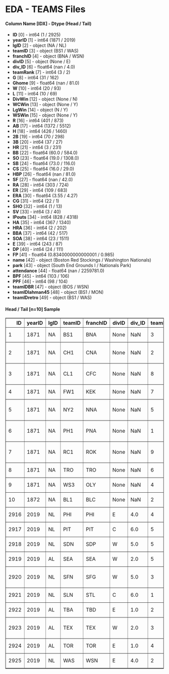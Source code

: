 # EDA - TEAMS Files 

#### Column Name [IDX] -  Dtype (Head / Tail) 
- **ID** [0] - int64 (1 / 2925) 
- **yearID** [1] - int64 (1871 / 2019) 
- **lgID** [2] - object (NA / NL) 
- **teamID** [3] - object (BS1 / WAS) 
- **franchID** [4] - object (BNA / WSN) 
- **divID** [5] - object (None / E) 
- **div_ID** [6] - float64 (nan / 4.0) 
- **teamRank** [7] - int64 (3 / 2) 
- **G** [8] - int64 (31 / 162) 
- **Ghome** [9] - float64 (nan / 81.0) 
- **W** [10] - int64 (20 / 93) 
- **L** [11] - int64 (10 / 69) 
- **DivWin** [12] - object (None / N) 
- **WCWin** [13] - object (None / Y) 
- **LgWin** [14] - object (N / Y) 
- **WSWin** [15] - object (None / Y) 
- **R** [16] - int64 (401 / 873) 
- **AB** [17] - int64 (1372 / 5512) 
- **H** [18] - int64 (426 / 1460) 
- **2B** [19] - int64 (70 / 298) 
- **3B** [20] - int64 (37 / 27) 
- **HR** [21] - int64 (3 / 231) 
- **BB** [22] - float64 (60.0 / 584.0) 
- **SO** [23] - float64 (19.0 / 1308.0) 
- **SB** [24] - float64 (73.0 / 116.0) 
- **CS** [25] - float64 (16.0 / 29.0) 
- **HBP** [26] - float64 (nan / 81.0) 
- **SF** [27] - float64 (nan / 42.0) 
- **RA** [28] - int64 (303 / 724) 
- **ER** [29] - int64 (109 / 683) 
- **ERA** [30] - float64 (3.55 / 4.27) 
- **CG** [31] - int64 (22 / 1) 
- **SHO** [32] - int64 (1 / 13) 
- **SV** [33] - int64 (3 / 40) 
- **IPouts** [34] - int64 (828 / 4318) 
- **HA** [35] - int64 (367 / 1340) 
- **HRA** [36] - int64 (2 / 202) 
- **BBA** [37] - int64 (42 / 517) 
- **SOA** [38] - int64 (23 / 1511) 
- **E** [39] - int64 (243 / 87) 
- **DP** [40] - int64 (24 / 111) 
- **FP** [41] - float64 (0.8340000000000001 / 0.985) 
- **name** [42] - object (Boston Red Stockings / Washington Nationals) 
- **park** [43] - object (South End Grounds I / Nationals Park) 
- **attendance** [44] - float64 (nan / 2259781.0) 
- **BPF** [45] - int64 (103 / 106) 
- **PPF** [46] - int64 (98 / 104) 
- **teamIDBR** [47] - object (BOS / WSN) 
- **teamIDlahman45** [48] - object (BS1 / MON) 
- **teamIDretro** [49] - object (BS1 / WAS) 



#### Head / Tail [n=10] Sample 

<table border="1" class="dataframe">
  <thead>
    <tr style="text-align: right;">
      <th>ID</th>
      <th>yearID</th>
      <th>lgID</th>
      <th>teamID</th>
      <th>franchID</th>
      <th>divID</th>
      <th>div_ID</th>
      <th>teamRank</th>
      <th>G</th>
      <th>Ghome</th>
      <th>W</th>
      <th>L</th>
      <th>DivWin</th>
      <th>WCWin</th>
      <th>LgWin</th>
      <th>WSWin</th>
      <th>R</th>
      <th>AB</th>
      <th>H</th>
      <th>2B</th>
      <th>3B</th>
      <th>HR</th>
      <th>BB</th>
      <th>SO</th>
      <th>SB</th>
      <th>CS</th>
      <th>HBP</th>
      <th>SF</th>
      <th>RA</th>
      <th>ER</th>
      <th>ERA</th>
      <th>CG</th>
      <th>SHO</th>
      <th>SV</th>
      <th>IPouts</th>
      <th>HA</th>
      <th>HRA</th>
      <th>BBA</th>
      <th>SOA</th>
      <th>E</th>
      <th>DP</th>
      <th>FP</th>
      <th>name</th>
      <th>park</th>
      <th>attendance</th>
      <th>BPF</th>
      <th>PPF</th>
      <th>teamIDBR</th>
      <th>teamIDlahman45</th>
      <th>teamIDretro</th>
    </tr>
  </thead>
  <tbody>
    <tr>
      <td>1</td>
      <td>1871</td>
      <td>NA</td>
      <td>BS1</td>
      <td>BNA</td>
      <td>None</td>
      <td>NaN</td>
      <td>3</td>
      <td>31</td>
      <td>NaN</td>
      <td>20</td>
      <td>10</td>
      <td>None</td>
      <td>None</td>
      <td>N</td>
      <td>None</td>
      <td>401</td>
      <td>1372</td>
      <td>426</td>
      <td>70</td>
      <td>37</td>
      <td>3</td>
      <td>60.0</td>
      <td>19.0</td>
      <td>73.0</td>
      <td>16.0</td>
      <td>NaN</td>
      <td>NaN</td>
      <td>303</td>
      <td>109</td>
      <td>3.55</td>
      <td>22</td>
      <td>1</td>
      <td>3</td>
      <td>828</td>
      <td>367</td>
      <td>2</td>
      <td>42</td>
      <td>23</td>
      <td>243</td>
      <td>24</td>
      <td>0.834</td>
      <td>Boston Red Stockings</td>
      <td>South End Grounds I</td>
      <td>NaN</td>
      <td>103</td>
      <td>98</td>
      <td>BOS</td>
      <td>BS1</td>
      <td>BS1</td>
    </tr>
    <tr>
      <td>2</td>
      <td>1871</td>
      <td>NA</td>
      <td>CH1</td>
      <td>CNA</td>
      <td>None</td>
      <td>NaN</td>
      <td>2</td>
      <td>28</td>
      <td>NaN</td>
      <td>19</td>
      <td>9</td>
      <td>None</td>
      <td>None</td>
      <td>N</td>
      <td>None</td>
      <td>302</td>
      <td>1196</td>
      <td>323</td>
      <td>52</td>
      <td>21</td>
      <td>10</td>
      <td>60.0</td>
      <td>22.0</td>
      <td>69.0</td>
      <td>21.0</td>
      <td>NaN</td>
      <td>NaN</td>
      <td>241</td>
      <td>77</td>
      <td>2.76</td>
      <td>25</td>
      <td>0</td>
      <td>1</td>
      <td>753</td>
      <td>308</td>
      <td>6</td>
      <td>28</td>
      <td>22</td>
      <td>229</td>
      <td>16</td>
      <td>0.829</td>
      <td>Chicago White Stockings</td>
      <td>Union Base-Ball Grounds</td>
      <td>NaN</td>
      <td>104</td>
      <td>102</td>
      <td>CHI</td>
      <td>CH1</td>
      <td>CH1</td>
    </tr>
    <tr>
      <td>3</td>
      <td>1871</td>
      <td>NA</td>
      <td>CL1</td>
      <td>CFC</td>
      <td>None</td>
      <td>NaN</td>
      <td>8</td>
      <td>29</td>
      <td>NaN</td>
      <td>10</td>
      <td>19</td>
      <td>None</td>
      <td>None</td>
      <td>N</td>
      <td>None</td>
      <td>249</td>
      <td>1186</td>
      <td>328</td>
      <td>35</td>
      <td>40</td>
      <td>7</td>
      <td>26.0</td>
      <td>25.0</td>
      <td>18.0</td>
      <td>8.0</td>
      <td>NaN</td>
      <td>NaN</td>
      <td>341</td>
      <td>116</td>
      <td>4.11</td>
      <td>23</td>
      <td>0</td>
      <td>0</td>
      <td>762</td>
      <td>346</td>
      <td>13</td>
      <td>53</td>
      <td>34</td>
      <td>234</td>
      <td>15</td>
      <td>0.818</td>
      <td>Cleveland Forest Citys</td>
      <td>National Association Grounds</td>
      <td>NaN</td>
      <td>96</td>
      <td>100</td>
      <td>CLE</td>
      <td>CL1</td>
      <td>CL1</td>
    </tr>
    <tr>
      <td>4</td>
      <td>1871</td>
      <td>NA</td>
      <td>FW1</td>
      <td>KEK</td>
      <td>None</td>
      <td>NaN</td>
      <td>7</td>
      <td>19</td>
      <td>NaN</td>
      <td>7</td>
      <td>12</td>
      <td>None</td>
      <td>None</td>
      <td>N</td>
      <td>None</td>
      <td>137</td>
      <td>746</td>
      <td>178</td>
      <td>19</td>
      <td>8</td>
      <td>2</td>
      <td>33.0</td>
      <td>9.0</td>
      <td>16.0</td>
      <td>4.0</td>
      <td>NaN</td>
      <td>NaN</td>
      <td>243</td>
      <td>97</td>
      <td>5.17</td>
      <td>19</td>
      <td>1</td>
      <td>0</td>
      <td>507</td>
      <td>261</td>
      <td>5</td>
      <td>21</td>
      <td>17</td>
      <td>163</td>
      <td>8</td>
      <td>0.803</td>
      <td>Fort Wayne Kekiongas</td>
      <td>Hamilton Field</td>
      <td>NaN</td>
      <td>101</td>
      <td>107</td>
      <td>KEK</td>
      <td>FW1</td>
      <td>FW1</td>
    </tr>
    <tr>
      <td>5</td>
      <td>1871</td>
      <td>NA</td>
      <td>NY2</td>
      <td>NNA</td>
      <td>None</td>
      <td>NaN</td>
      <td>5</td>
      <td>33</td>
      <td>NaN</td>
      <td>16</td>
      <td>17</td>
      <td>None</td>
      <td>None</td>
      <td>N</td>
      <td>None</td>
      <td>302</td>
      <td>1404</td>
      <td>403</td>
      <td>43</td>
      <td>21</td>
      <td>1</td>
      <td>33.0</td>
      <td>15.0</td>
      <td>46.0</td>
      <td>15.0</td>
      <td>NaN</td>
      <td>NaN</td>
      <td>313</td>
      <td>121</td>
      <td>3.72</td>
      <td>32</td>
      <td>1</td>
      <td>0</td>
      <td>879</td>
      <td>373</td>
      <td>7</td>
      <td>42</td>
      <td>22</td>
      <td>235</td>
      <td>14</td>
      <td>0.840</td>
      <td>New York Mutuals</td>
      <td>Union Grounds (Brooklyn)</td>
      <td>NaN</td>
      <td>90</td>
      <td>88</td>
      <td>NYU</td>
      <td>NY2</td>
      <td>NY2</td>
    </tr>
    <tr>
      <td>6</td>
      <td>1871</td>
      <td>NA</td>
      <td>PH1</td>
      <td>PNA</td>
      <td>None</td>
      <td>NaN</td>
      <td>1</td>
      <td>28</td>
      <td>NaN</td>
      <td>21</td>
      <td>7</td>
      <td>None</td>
      <td>None</td>
      <td>Y</td>
      <td>None</td>
      <td>376</td>
      <td>1281</td>
      <td>410</td>
      <td>66</td>
      <td>27</td>
      <td>9</td>
      <td>46.0</td>
      <td>23.0</td>
      <td>56.0</td>
      <td>12.0</td>
      <td>NaN</td>
      <td>NaN</td>
      <td>266</td>
      <td>137</td>
      <td>4.95</td>
      <td>27</td>
      <td>0</td>
      <td>0</td>
      <td>747</td>
      <td>329</td>
      <td>3</td>
      <td>53</td>
      <td>16</td>
      <td>194</td>
      <td>13</td>
      <td>0.845</td>
      <td>Philadelphia Athletics</td>
      <td>Jefferson Street Grounds</td>
      <td>NaN</td>
      <td>102</td>
      <td>98</td>
      <td>ATH</td>
      <td>PH1</td>
      <td>PH1</td>
    </tr>
    <tr>
      <td>7</td>
      <td>1871</td>
      <td>NA</td>
      <td>RC1</td>
      <td>ROK</td>
      <td>None</td>
      <td>NaN</td>
      <td>9</td>
      <td>25</td>
      <td>NaN</td>
      <td>4</td>
      <td>21</td>
      <td>None</td>
      <td>None</td>
      <td>N</td>
      <td>None</td>
      <td>231</td>
      <td>1036</td>
      <td>274</td>
      <td>44</td>
      <td>25</td>
      <td>3</td>
      <td>38.0</td>
      <td>30.0</td>
      <td>53.0</td>
      <td>10.0</td>
      <td>NaN</td>
      <td>NaN</td>
      <td>287</td>
      <td>108</td>
      <td>4.30</td>
      <td>23</td>
      <td>1</td>
      <td>0</td>
      <td>678</td>
      <td>315</td>
      <td>3</td>
      <td>34</td>
      <td>16</td>
      <td>220</td>
      <td>14</td>
      <td>0.821</td>
      <td>Rockford Forest Citys</td>
      <td>Agricultural Society Fair Grounds</td>
      <td>NaN</td>
      <td>97</td>
      <td>99</td>
      <td>ROK</td>
      <td>RC1</td>
      <td>RC1</td>
    </tr>
    <tr>
      <td>8</td>
      <td>1871</td>
      <td>NA</td>
      <td>TRO</td>
      <td>TRO</td>
      <td>None</td>
      <td>NaN</td>
      <td>6</td>
      <td>29</td>
      <td>NaN</td>
      <td>13</td>
      <td>15</td>
      <td>None</td>
      <td>None</td>
      <td>N</td>
      <td>None</td>
      <td>351</td>
      <td>1248</td>
      <td>384</td>
      <td>51</td>
      <td>34</td>
      <td>6</td>
      <td>49.0</td>
      <td>19.0</td>
      <td>62.0</td>
      <td>24.0</td>
      <td>NaN</td>
      <td>NaN</td>
      <td>362</td>
      <td>153</td>
      <td>5.51</td>
      <td>28</td>
      <td>0</td>
      <td>0</td>
      <td>750</td>
      <td>431</td>
      <td>4</td>
      <td>75</td>
      <td>12</td>
      <td>198</td>
      <td>22</td>
      <td>0.845</td>
      <td>Troy Haymakers</td>
      <td>Haymakers' Grounds</td>
      <td>NaN</td>
      <td>101</td>
      <td>100</td>
      <td>TRO</td>
      <td>TRO</td>
      <td>TRO</td>
    </tr>
    <tr>
      <td>9</td>
      <td>1871</td>
      <td>NA</td>
      <td>WS3</td>
      <td>OLY</td>
      <td>None</td>
      <td>NaN</td>
      <td>4</td>
      <td>32</td>
      <td>NaN</td>
      <td>15</td>
      <td>15</td>
      <td>None</td>
      <td>None</td>
      <td>N</td>
      <td>None</td>
      <td>310</td>
      <td>1353</td>
      <td>375</td>
      <td>54</td>
      <td>26</td>
      <td>6</td>
      <td>48.0</td>
      <td>13.0</td>
      <td>48.0</td>
      <td>13.0</td>
      <td>NaN</td>
      <td>NaN</td>
      <td>303</td>
      <td>137</td>
      <td>4.37</td>
      <td>32</td>
      <td>0</td>
      <td>0</td>
      <td>846</td>
      <td>371</td>
      <td>4</td>
      <td>45</td>
      <td>13</td>
      <td>218</td>
      <td>20</td>
      <td>0.850</td>
      <td>Washington Olympics</td>
      <td>Olympics Grounds</td>
      <td>NaN</td>
      <td>94</td>
      <td>98</td>
      <td>OLY</td>
      <td>WS3</td>
      <td>WS3</td>
    </tr>
    <tr>
      <td>10</td>
      <td>1872</td>
      <td>NA</td>
      <td>BL1</td>
      <td>BLC</td>
      <td>None</td>
      <td>NaN</td>
      <td>2</td>
      <td>58</td>
      <td>NaN</td>
      <td>35</td>
      <td>19</td>
      <td>None</td>
      <td>None</td>
      <td>N</td>
      <td>None</td>
      <td>617</td>
      <td>2571</td>
      <td>753</td>
      <td>106</td>
      <td>31</td>
      <td>14</td>
      <td>29.0</td>
      <td>28.0</td>
      <td>53.0</td>
      <td>18.0</td>
      <td>NaN</td>
      <td>NaN</td>
      <td>434</td>
      <td>166</td>
      <td>2.90</td>
      <td>48</td>
      <td>1</td>
      <td>1</td>
      <td>1548</td>
      <td>573</td>
      <td>3</td>
      <td>63</td>
      <td>77</td>
      <td>432</td>
      <td>22</td>
      <td>0.830</td>
      <td>Baltimore Canaries</td>
      <td>Newington Park</td>
      <td>NaN</td>
      <td>106</td>
      <td>102</td>
      <td>BAL</td>
      <td>BL1</td>
      <td>BL1</td>
    </tr>
    <tr>
      <td>2916</td>
      <td>2019</td>
      <td>NL</td>
      <td>PHI</td>
      <td>PHI</td>
      <td>E</td>
      <td>4.0</td>
      <td>4</td>
      <td>162</td>
      <td>81.0</td>
      <td>81</td>
      <td>81</td>
      <td>N</td>
      <td>N</td>
      <td>N</td>
      <td>N</td>
      <td>774</td>
      <td>5571</td>
      <td>1369</td>
      <td>311</td>
      <td>26</td>
      <td>215</td>
      <td>562.0</td>
      <td>1453.0</td>
      <td>78.0</td>
      <td>18.0</td>
      <td>57.0</td>
      <td>34.0</td>
      <td>794</td>
      <td>731</td>
      <td>4.53</td>
      <td>3</td>
      <td>7</td>
      <td>36</td>
      <td>4361</td>
      <td>1452</td>
      <td>258</td>
      <td>546</td>
      <td>1392</td>
      <td>97</td>
      <td>136</td>
      <td>0.984</td>
      <td>Philadelphia Phillies</td>
      <td>Citizens Bank Park</td>
      <td>2727421.0</td>
      <td>102</td>
      <td>102</td>
      <td>PHI</td>
      <td>PHI</td>
      <td>PHI</td>
    </tr>
    <tr>
      <td>2917</td>
      <td>2019</td>
      <td>NL</td>
      <td>PIT</td>
      <td>PIT</td>
      <td>C</td>
      <td>6.0</td>
      <td>5</td>
      <td>162</td>
      <td>81.0</td>
      <td>69</td>
      <td>93</td>
      <td>N</td>
      <td>N</td>
      <td>N</td>
      <td>N</td>
      <td>758</td>
      <td>5657</td>
      <td>1497</td>
      <td>315</td>
      <td>38</td>
      <td>163</td>
      <td>425.0</td>
      <td>1213.0</td>
      <td>64.0</td>
      <td>29.0</td>
      <td>63.0</td>
      <td>34.0</td>
      <td>911</td>
      <td>829</td>
      <td>5.18</td>
      <td>1</td>
      <td>6</td>
      <td>31</td>
      <td>4320</td>
      <td>1511</td>
      <td>241</td>
      <td>584</td>
      <td>1443</td>
      <td>121</td>
      <td>130</td>
      <td>0.980</td>
      <td>Pittsburgh Pirates</td>
      <td>PNC Park</td>
      <td>1491439.0</td>
      <td>96</td>
      <td>97</td>
      <td>PIT</td>
      <td>PIT</td>
      <td>PIT</td>
    </tr>
    <tr>
      <td>2918</td>
      <td>2019</td>
      <td>NL</td>
      <td>SDN</td>
      <td>SDP</td>
      <td>W</td>
      <td>5.0</td>
      <td>5</td>
      <td>162</td>
      <td>81.0</td>
      <td>70</td>
      <td>92</td>
      <td>N</td>
      <td>N</td>
      <td>N</td>
      <td>N</td>
      <td>682</td>
      <td>5391</td>
      <td>1281</td>
      <td>224</td>
      <td>24</td>
      <td>219</td>
      <td>504.0</td>
      <td>1581.0</td>
      <td>70.0</td>
      <td>37.0</td>
      <td>55.0</td>
      <td>31.0</td>
      <td>789</td>
      <td>732</td>
      <td>4.60</td>
      <td>0</td>
      <td>6</td>
      <td>47</td>
      <td>4296</td>
      <td>1394</td>
      <td>215</td>
      <td>463</td>
      <td>1475</td>
      <td>116</td>
      <td>100</td>
      <td>0.980</td>
      <td>San Diego Padres</td>
      <td>Petco Park</td>
      <td>2396399.0</td>
      <td>95</td>
      <td>96</td>
      <td>SDP</td>
      <td>SDN</td>
      <td>SDN</td>
    </tr>
    <tr>
      <td>2919</td>
      <td>2019</td>
      <td>AL</td>
      <td>SEA</td>
      <td>SEA</td>
      <td>W</td>
      <td>2.0</td>
      <td>5</td>
      <td>162</td>
      <td>81.0</td>
      <td>68</td>
      <td>94</td>
      <td>N</td>
      <td>N</td>
      <td>N</td>
      <td>N</td>
      <td>758</td>
      <td>5500</td>
      <td>1305</td>
      <td>254</td>
      <td>28</td>
      <td>239</td>
      <td>588.0</td>
      <td>1581.0</td>
      <td>115.0</td>
      <td>47.0</td>
      <td>58.0</td>
      <td>37.0</td>
      <td>893</td>
      <td>798</td>
      <td>4.99</td>
      <td>3</td>
      <td>4</td>
      <td>34</td>
      <td>4318</td>
      <td>1484</td>
      <td>260</td>
      <td>505</td>
      <td>1239</td>
      <td>132</td>
      <td>145</td>
      <td>0.978</td>
      <td>Seattle Mariners</td>
      <td>T-Mobile Park</td>
      <td>1791863.0</td>
      <td>93</td>
      <td>94</td>
      <td>SEA</td>
      <td>SEA</td>
      <td>SEA</td>
    </tr>
    <tr>
      <td>2920</td>
      <td>2019</td>
      <td>NL</td>
      <td>SFN</td>
      <td>SFG</td>
      <td>W</td>
      <td>5.0</td>
      <td>3</td>
      <td>162</td>
      <td>81.0</td>
      <td>77</td>
      <td>85</td>
      <td>N</td>
      <td>N</td>
      <td>N</td>
      <td>N</td>
      <td>678</td>
      <td>5579</td>
      <td>1332</td>
      <td>300</td>
      <td>26</td>
      <td>167</td>
      <td>475.0</td>
      <td>1435.0</td>
      <td>47.0</td>
      <td>28.0</td>
      <td>50.0</td>
      <td>42.0</td>
      <td>773</td>
      <td>715</td>
      <td>4.38</td>
      <td>1</td>
      <td>8</td>
      <td>41</td>
      <td>4407</td>
      <td>1395</td>
      <td>227</td>
      <td>519</td>
      <td>1368</td>
      <td>90</td>
      <td>142</td>
      <td>0.985</td>
      <td>San Francisco Giants</td>
      <td>Oracle Park</td>
      <td>2707760.0</td>
      <td>94</td>
      <td>95</td>
      <td>SFG</td>
      <td>SFN</td>
      <td>SFN</td>
    </tr>
    <tr>
      <td>2921</td>
      <td>2019</td>
      <td>NL</td>
      <td>SLN</td>
      <td>STL</td>
      <td>C</td>
      <td>6.0</td>
      <td>1</td>
      <td>162</td>
      <td>81.0</td>
      <td>91</td>
      <td>71</td>
      <td>Y</td>
      <td>N</td>
      <td>N</td>
      <td>N</td>
      <td>764</td>
      <td>5449</td>
      <td>1336</td>
      <td>246</td>
      <td>24</td>
      <td>210</td>
      <td>561.0</td>
      <td>1420.0</td>
      <td>116.0</td>
      <td>29.0</td>
      <td>76.0</td>
      <td>39.0</td>
      <td>662</td>
      <td>609</td>
      <td>3.80</td>
      <td>1</td>
      <td>14</td>
      <td>52</td>
      <td>4332</td>
      <td>1284</td>
      <td>191</td>
      <td>545</td>
      <td>1399</td>
      <td>66</td>
      <td>168</td>
      <td>0.989</td>
      <td>St. Louis Cardinals</td>
      <td>Busch Stadium III</td>
      <td>3480393.0</td>
      <td>98</td>
      <td>97</td>
      <td>STL</td>
      <td>SLN</td>
      <td>SLN</td>
    </tr>
    <tr>
      <td>2922</td>
      <td>2019</td>
      <td>AL</td>
      <td>TBA</td>
      <td>TBD</td>
      <td>E</td>
      <td>1.0</td>
      <td>2</td>
      <td>162</td>
      <td>81.0</td>
      <td>96</td>
      <td>66</td>
      <td>N</td>
      <td>Y</td>
      <td>N</td>
      <td>N</td>
      <td>769</td>
      <td>5628</td>
      <td>1427</td>
      <td>291</td>
      <td>29</td>
      <td>217</td>
      <td>542.0</td>
      <td>1493.0</td>
      <td>94.0</td>
      <td>37.0</td>
      <td>73.0</td>
      <td>34.0</td>
      <td>656</td>
      <td>598</td>
      <td>3.65</td>
      <td>0</td>
      <td>12</td>
      <td>46</td>
      <td>4423</td>
      <td>1274</td>
      <td>181</td>
      <td>453</td>
      <td>1621</td>
      <td>87</td>
      <td>126</td>
      <td>0.985</td>
      <td>Tampa Bay Rays</td>
      <td>Tropicana Field</td>
      <td>1178735.0</td>
      <td>97</td>
      <td>96</td>
      <td>TBR</td>
      <td>TBA</td>
      <td>TBA</td>
    </tr>
    <tr>
      <td>2923</td>
      <td>2019</td>
      <td>AL</td>
      <td>TEX</td>
      <td>TEX</td>
      <td>W</td>
      <td>2.0</td>
      <td>3</td>
      <td>162</td>
      <td>81.0</td>
      <td>78</td>
      <td>84</td>
      <td>N</td>
      <td>N</td>
      <td>N</td>
      <td>N</td>
      <td>810</td>
      <td>5540</td>
      <td>1374</td>
      <td>296</td>
      <td>24</td>
      <td>223</td>
      <td>534.0</td>
      <td>1578.0</td>
      <td>131.0</td>
      <td>38.0</td>
      <td>67.0</td>
      <td>44.0</td>
      <td>878</td>
      <td>808</td>
      <td>5.06</td>
      <td>4</td>
      <td>9</td>
      <td>33</td>
      <td>4314</td>
      <td>1515</td>
      <td>241</td>
      <td>583</td>
      <td>1379</td>
      <td>105</td>
      <td>143</td>
      <td>0.982</td>
      <td>Texas Rangers</td>
      <td>Globe Life Park in Arlington</td>
      <td>2132994.0</td>
      <td>111</td>
      <td>112</td>
      <td>TEX</td>
      <td>TEX</td>
      <td>TEX</td>
    </tr>
    <tr>
      <td>2924</td>
      <td>2019</td>
      <td>AL</td>
      <td>TOR</td>
      <td>TOR</td>
      <td>E</td>
      <td>1.0</td>
      <td>4</td>
      <td>162</td>
      <td>81.0</td>
      <td>67</td>
      <td>95</td>
      <td>N</td>
      <td>N</td>
      <td>N</td>
      <td>N</td>
      <td>726</td>
      <td>5493</td>
      <td>1299</td>
      <td>270</td>
      <td>21</td>
      <td>247</td>
      <td>509.0</td>
      <td>1514.0</td>
      <td>51.0</td>
      <td>20.0</td>
      <td>45.0</td>
      <td>28.0</td>
      <td>828</td>
      <td>767</td>
      <td>4.79</td>
      <td>1</td>
      <td>7</td>
      <td>33</td>
      <td>4321</td>
      <td>1450</td>
      <td>228</td>
      <td>604</td>
      <td>1332</td>
      <td>96</td>
      <td>141</td>
      <td>0.984</td>
      <td>Toronto Blue Jays</td>
      <td>Rogers Centre</td>
      <td>1750114.0</td>
      <td>97</td>
      <td>98</td>
      <td>TOR</td>
      <td>TOR</td>
      <td>TOR</td>
    </tr>
    <tr>
      <td>2925</td>
      <td>2019</td>
      <td>NL</td>
      <td>WAS</td>
      <td>WSN</td>
      <td>E</td>
      <td>4.0</td>
      <td>2</td>
      <td>162</td>
      <td>81.0</td>
      <td>93</td>
      <td>69</td>
      <td>N</td>
      <td>Y</td>
      <td>Y</td>
      <td>Y</td>
      <td>873</td>
      <td>5512</td>
      <td>1460</td>
      <td>298</td>
      <td>27</td>
      <td>231</td>
      <td>584.0</td>
      <td>1308.0</td>
      <td>116.0</td>
      <td>29.0</td>
      <td>81.0</td>
      <td>42.0</td>
      <td>724</td>
      <td>683</td>
      <td>4.27</td>
      <td>1</td>
      <td>13</td>
      <td>40</td>
      <td>4318</td>
      <td>1340</td>
      <td>202</td>
      <td>517</td>
      <td>1511</td>
      <td>87</td>
      <td>111</td>
      <td>0.985</td>
      <td>Washington Nationals</td>
      <td>Nationals Park</td>
      <td>2259781.0</td>
      <td>106</td>
      <td>104</td>
      <td>WSN</td>
      <td>MON</td>
      <td>WAS</td>
    </tr>
  </tbody>
</table>